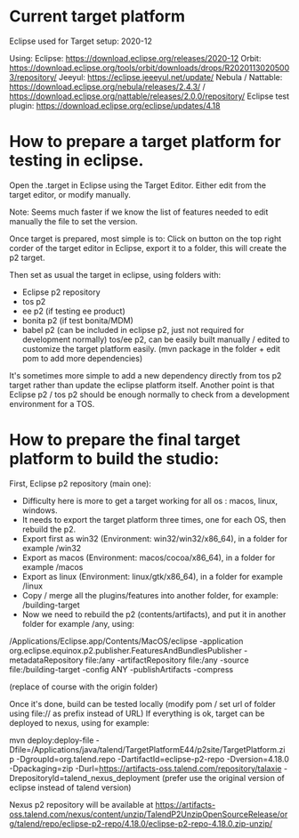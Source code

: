 # Current target platform
Eclipse used for Target setup: 2020-12

Using:
Eclipse: https://download.eclipse.org/releases/2020-12
Orbit: https://download.eclipse.org/tools/orbit/downloads/drops/R20201130205003/repository/
Jeeyul: https://eclipse.jeeeyul.net/update/
Nebula / Nattable: https://download.eclipse.org/nebula/releases/2.4.3/ / https://download.eclipse.org/nattable/releases/2.0.0/repository/
Eclipse test plugin: https://download.eclipse.org/eclipse/updates/4.18


# How to prepare a target platform for testing in eclipse.

Open the .target in Eclipse using the Target Editor.
Either edit from the target editor, or modify manually.

Note: Seems much faster if we know the list of features needed to edit manually the file to set the version.

Once target is prepared, most simple is to:
Click on button on the top right corder of the target editor in Eclipse, export it to a folder, this will create the p2 target.

Then set as usual the target in eclipse, using folders with:
- Eclipse p2 repository
- tos p2
- ee p2 (if testing ee product)
- bonita p2 (if test bonita/MDM)
- babel p2 (can be included in eclipse p2, just not required for development normally)
tos/ee p2, can be easily built manually / edited to customize the target platform easily. (mvn package in the folder + edit pom to add more dependencies)

It's sometimes more simple to add a new dependency directly from tos p2 target rather than update the eclipse platform itself.
Another point is that Eclipse p2 / tos p2 should be enough normally to check from a development environment for a TOS.


# How to prepare the final target platform to build the studio:


First, Eclipse p2 repository (main one):
- Difficulty here is more to get a target working for all os : macos, linux, windows.
- It needs to export the target platform three times, one for each OS, then rebuild the p2.
- Export first as win32 (Environment: win32/win32/x86_64), in a folder for example /win32
- Export as macos (Environment: macos/cocoa/x86_64), in a folder for example /macos
- Export as linux (Environment: linux/gtk/x86_64), in a folder for example /linux
- Copy / merge all the plugins/features into another folder, for example: /building-target
- Now we need to rebuild the p2 (contents/artifacts), and put it in another folder for example /any, using:

/Applications/Eclipse.app/Contents/MacOS/eclipse -application org.eclipse.equinox.p2.publisher.FeaturesAndBundlesPublisher -metadataRepository file:<basefolder>/any -artifactRepository file:<basefolder>/any -source file:<basefolder>/building-target -config ANY -publishArtifacts -compress

(replace of course <basefolder> with the origin folder)

Once it's done, build can be tested locally (modify pom / set url of folder using file:// as prefix instead of URL)
If everything is ok, target can be deployed to nexus, using for example:

mvn deploy:deploy-file -Dfile=/Applications/java/talend/TargetPlatformE44/p2site/TargetPlatform.zip -DgroupId=org.talend.repo -DartifactId=eclipse-p2-repo -Dversion=4.18.0 -Dpackaging=zip -Durl=https://artifacts-oss.talend.com/repository/talaxie -DrepositoryId=talend_nexus_deployment
(prefer use the original version of eclipse instead of talend version)

Nexus p2 repository will be available at https://artifacts-oss.talend.com/nexus/content/unzip/TalendP2UnzipOpenSourceRelease/org/talend/repo/eclipse-p2-repo/4.18.0/eclipse-p2-repo-4.18.0.zip-unzip/